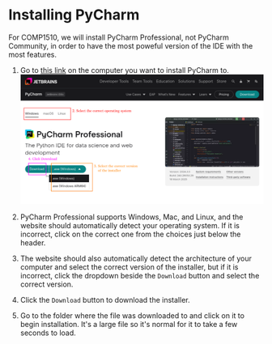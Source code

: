 # Installing PyCharm

For COMP1510, we will install PyCharm Professional, not PyCharm Community, in order to have the most poweful version of the IDE with the most features. 

1. Go to [this link](https://www.jetbrains.com/pycharm/download/) on the computer you want to install PyCharm to.
![](img/download-page.png)

2. PyCharm Professional supports Windows, Mac, and Linux, and the website should automatically detect your operating system. If it is incorrect, click on the correct one from the choices just below the header.

3. The website should also automatically detect the architecture of your computer and select the correct version of the installer, but if it is incorrect, click the dropdown beside the `Download` button and select the correct version.

4. Click the `Download` button to download the installer.

5. Go to the folder where the file was downloaded to and click on it to begin installation. It's a large file so it's normal for it to take a few seconds to load.
